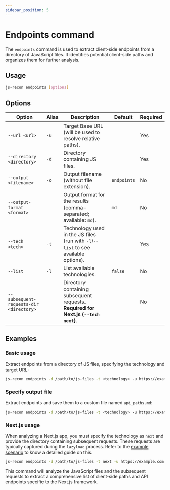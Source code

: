 ```yaml
---
sidebar_position: 5
---
```


# Endpoints command

The `endpoints` command is used to extract client-side endpoints from a directory of JavaScript files. It identifies potential client-side paths and organizes them for further analysis.

## Usage

```bash
js-recon endpoints [options]
```

## Options

| Option                                  | Alias | Description                                                                         | Default     | Required |
| --------------------------------------- | ----- | ----------------------------------------------------------------------------------- | ----------- | -------- |
| `--url <url>`                           | `-u`  | Target Base URL (will be used to resolve relative paths).                           |             | Yes      |
| `--directory <directory>`               | `-d`  | Directory containing JS files.                                                      |             | Yes      |
| `--output <filename>`                   | `-o`  | Output filename (without file extension).                                           | `endpoints` | No       |
| `--output-format <format>`              |       | Output format for the results (comma-separated; available: `md`).                   | `md`        | No       |
| `--tech <tech>`                         | `-t`  | Technology used in the JS files (run with `-l`/`--list` to see available options).  |             | Yes      |
| `--list`                                | `-l`  | List available technologies.                                                        | `false`     | No       |
| `--subsequent-requests-dir <directory>` |       | Directory containing subsequent requests. **Required for Next.js (`--tech next`)**. |             | No       |

## Examples

### Basic usage

Extract endpoints from a directory of JS files, specifying the technology and target URL:

```bash
js-recon endpoints -d /path/to/js-files -t <technology> -u https://example.com
```

### Specify output file

Extract endpoints and save them to a custom file named `api_paths.md`:

```bash
js-recon endpoints -d /path/to/js-files -t <technology> -u https://example.com -o api_paths
```

### Next.js usage

When analyzing a Next.js app, you must specify the technology as `next` and provide the directory containing subsequent requests. These requests are typically captured during the `lazyload` process. Refer to the [example scenario](../example-scenarios/next-js.md#subsequent-requests) to know a detailed guide on this.

```bash
js-recon endpoints -d /path/to/js-files -t next -u https://example.com --subsequent-requests-dir /path/to/js-files/___subsequent_requests
```

This command will analyze the JavaScript files and the subsequent requests to extract a comprehensive list of client-side paths and API endpoints specific to the Next.js framework.
